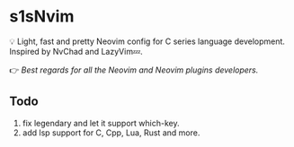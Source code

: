 # s1sNvim

💡 Light, fast and pretty Neovim config for C series language development. Inspired by NvChad and LazyVim💤.

👉 *Best regards for all the Neovim and Neovim plugins developers.*

## Todo

1. fix legendary and let it support which-key.
2. add lsp support for C, Cpp, Lua, Rust and more.

